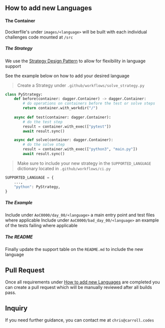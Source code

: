 ## How to add new Languages

#### The Container
Dockerfile's under `images/<language>` will be built with each individual challenges code mounted at `/src`

##### The Strategy
We use the [Strategy Design Pattern](https://refactoring.guru/design-patterns/strategy) to allow for flexibility in language support

See the example below on how to add your desired language

> Create a Strategy under `.github/workflows/solve_strategy.py`

```python
class PyStrategy:
    def before(container: dagger.Container) -> dagger.Container:
        # do operations on containers before the test or solve steps
        return container.with_workdir("/")
    
    async def test(container: dagger.Container):
        # do the test step
        result = container.with_exec(["pytest"])
        await result.sync()

    async def solve(container: dagger.Container):
        # do the solve step
        result = container.with_exec(["python3", "main.py"])
        await result.sync()
```

> Make sure to include your new strategy in the `SUPPORTED_LANGUAGE` dictionary located in `.github/workflows/ci.py`  
```python
SUPPORTED_LANGUAGE = {
    ...,
    "python": PyStrategy,
}
```

##### The Example
Include under `AoC0000/day_00/<language>` a main entry point and test files where applicable
Include under `AoC0000/bad_day_00/<language>` an example of the tests failing where applicable

##### The README
Finally update the support table on the `README.md` to include the new language

## Pull Request
Once all requirements under [How to add new Languages](#how-to-add-new-languages) are completed you can create a pull request which will be manually reviewed after all builds pass.

## Inquiry
If you need further guidance, you can contact me at `chris@carroll.codes`
